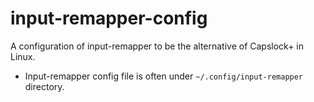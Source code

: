 # input-remapper-config
A configuration of input-remapper to be the alternative of  Capslock+ in Linux.
- Input-remapper config file is often under `~/.config/input-remapper` directory.
